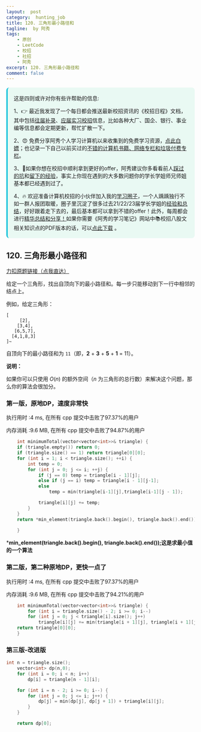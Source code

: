 ```yaml
---
layout:  post
category:  hunting_job
title: 120. 三角形最小路径和
tagline:  by 阿秀
tags:
    - 原创
    - LeetCode
    - 校招
    - 社招
    - 阿秀
excerpt: 120. 三角形最小路径和
comment: false
---
```






<div style="border-color: #24C6DC;
            background-color: #e9f9f3;         
            margin: 1rem 0;
        padding: .25rem 1rem;
        border-left-width: .3rem;
        border-left-style: solid;
        border-radius: .5rem;
        color: inherit;">
  <p>这是四则或许对你有些许帮助的信息:</p>
  <p>1、👉 最近我发现了一个每日都会推送最新校招资讯的《校招日程》文档，其中包括<a style="text-decoration: underline" href="https://flowus.cn/share/ee50d5eb-3cd5-4f74-880e-95b215dd4ff2" target="_blank">往届补录</a>、<a style="text-decoration: underline" href="https://flowus.cn/share/5f327c98-1e31-46c8-b86b-5ac6105e021f" target="_blank">应届实习校招</a>信息，比如各种大厂、国企、银行、事业编等信息都会定期更新，帮忙扩散一下。</p>  
  <p>2、😍
    免费分享阿秀个人学习计算机以来收集到的免费学习资源，<a style="text-decoration: underline" href="/notes/07-resources/01-free/01-introduce.html" target="_blank">点此白嫖</a>；也记录一下自己以前买过的<a style="text-decoration: underline" href="/notes/07-resources/02-precious.html" target="_blank">不错的计算机书籍、网络专栏和垃圾付费专栏</a>。
  </p>
  <p>3、🚀如果你想在校招中顺利拿到更好的offer，阿秀建议你多看看前人<a style="text-decoration: underline" href="https://www.yuque.com/tuobaaxiu/httmmc/npg1k81zeq4wfpyz" target="_blank">踩过的坑</a>和<a style="text-decoration: underline"  target="_blank" href="https://www.yuque.com/tuobaaxiu/httmmc/gge9ppd0mbu2d3dp">留下的经验</a>，事实上你现在遇到的大多数问题你的学长学姐师兄师姐基本都已经遇到过了。
  </p>
  <p>4、🔥 欢迎准备计算机校招的小伙伴加入我的<a  style="text-decoration: underline" href="https://www.yuque.com/tuobaaxiu/httmmc/xg0otqvc17wfx4u9" target="_blank">学习圈子</a>，一个人踽踽独行不如一群人报团取暖，圈子里沉淀了很多过去21/22/23届学长学姐的<a  style="text-decoration: underline" href="https://www.yuque.com/tuobaaxiu/httmmc/gge9ppd0mbu2d3dp" target="_blank">经验和总结</a>，好好跟着走下去的，最后基本都可以拿到不错的offer！此外，每周都会进行<a  style="text-decoration: underline" href="https://www.yuque.com/tuobaaxiu/httmmc/npg1k81zeq4wfpyz" target="_blank">精华总结和分享！</a>如果你需要《阿秀的学习笔记》网站中📚︎校招八股文相关知识点的PDF版本的话，可以<a style="text-decoration: underline" href="https://www.yuque.com/tuobaaxiu/httmmc/qs0yn66apvkzw0ps" target="_blank">点此下载</a> 。</p>   </div>




## 120. 三角形最小路径和

[力扣原题链接（点我直达）](https://leetcode-cn.com/problems/triangle/)

给定一个三角形，找出自顶向下的最小路径和。每一步只能移动到下一行中相邻的结点上。

例如，给定三角形：

```
[
     [2],
    [3,4],
   [6,5,7],
  [4,1,8,3]
]~
```

自顶向下的最小路径和为 `11`（即，**2** + **3** + **5** + **1** = 11）。

**说明：**

如果你可以只使用 *O*(*n*) 的额外空间（*n* 为三角形的总行数）来解决这个问题，那么你的算法会很加分。



### 第一版，原地DP，速度非常快

执行用时 :4 ms, 在所有 cpp 提交中击败了97.37%的用户

内存消耗 :9.6 MB, 在所有 cpp 提交中击败了94.87%的用户





```c++
    int minimumTotal(vector<vector<int>>& triangle) {
	if (triangle.empty()) return 0;
	if (triangle.size() == 1) return triangle[0][0];
	for (int i = 1; i < triangle.size(); ++i) {
		int temp = 0;
		for (int j = 0; j <= i; ++j) {			
			if (j == 0) temp = triangle[i - 1][j];
			else if (j == i) temp = triangle[i - 1][j-1];
			else
				temp = min(triangle[i-1][j],triangle[i-1][j - 1]);

			triangle[i][j] += temp;
		}
	}
	return *min_element(triangle.back().begin(), triangle.back().end());
        
    }
```





***min_element(triangle.back().begin(), triangle.back().end());这是求最小值的一个算法**





### 第二版，第二种原地DP，更快一点了

执行用时 :4 ms, 在所有 cpp 提交中击败了97.37%的用户

内存消耗 :9.6 MB, 在所有 cpp 提交中击败了94.21%的用户

```c++
    int minimumTotal(vector<vector<int>>& triangle) {
		for (int i = triangle.size() - 2; i >= 0; i--)
		for (int j = 0; j < triangle[i].size(); j++)
			triangle[i][j] += min(triangle[i + 1][j], triangle[i + 1][j + 1]);
	return triangle[0][0];
    }
```





### 第三版-改进版

```c++
int n = triangle.size();
	vector<int> dp(n,0);
	for (int i = 0; i < n; i++)
		dp[i] = triangle[n - 1][i];

	for (int i = n - 2; i >= 0; i--) {
		for (int j = 0; j <= i; j++) {
			dp[j] = min(dp[j], dp[j + 1]) + triangle[i][j];
		}
	}

	return dp[0];
```

<p id="单词拆分"></p>

